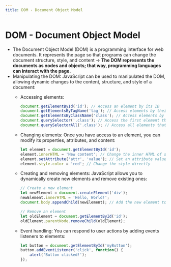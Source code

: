 ```yaml
---
title: DOM - Document Object Model 
---
```


# DOM - Document Object Model

- The Document Object Model (DOM) is a programming interface for web documents. It represents the page so that programs can change the document structure, style, and content &rarr; <b>The DOM represents the documents as nodes and objects; that way, programming languages can interact with the page.</b>
- Manipulating the DOM: JavaScript can be used to manipulated the DOM, allowing dynamic changes to the content, structure, and style of a document:
    + Accessing elements:

        ``` javascript
        document.getElementById('id'); // Access an element by its ID
        document.getElementsByTagName('tag'); // Access elements by their tag name
        document.getElementsByClassName('class'); // Access elements by their class name
        document.querySelector('.class'); // Access the first element that matches a CSS selector
        document.querySelectorAll('.class'); // Access all elements that match a CSS selector
        ```
    
    + Changing elements: Once you have access to an element, you can modify its properties, attributes, and content:

        ```javascript
        let element = document.getElementById('id');
        element.innerHTML = 'New content'; // Change the inner HTML of an element
        element.setAttribute('attr', 'value'); // Set an attribute value
        element.style.color = 'red'; // Change the style directly
        ```
    
    + Creating and removing elements: JavaScript allows you to dynamically create new elements and remove existing ones:

        ```javascript
        // Create a new element
        let newElement = document.createElement('div');
        newElement.innerHTML = 'Hello, World!';
        document.body.appendChild(newElement); // Add the new element to the body

        // Remove an element
        let oldElement = document.getElementById('id');
        oldElement.parentNode.removeChild(oldElement);
        ```
    
    + Event handling: You can respond to user actions by adding events listeners to elements:
        
        ```javascript
        let button = document.getElementById('myButton');
        button.addEventListener('click', function() {
            alert('Button clicked!');
        });
        ```
